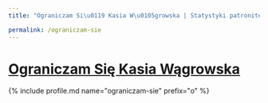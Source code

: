 ```yaml
---
title: "Ograniczam Si\u0119 Kasia W\u0105growska | Statystyki patronite.pl | Patromierz"

permalink: /ograniczam-sie
---
```


# [Ograniczam Się Kasia Wągrowska](https://patronite.pl/ograniczam-sie)

{% include profile.md name="ograniczam-sie" prefix="o" %}
